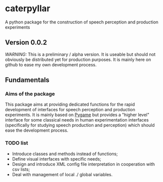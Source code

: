 # caterpyllar
A python package for the construction of speech perception and production
experiments

## Version 0.0.2

_WARNING:_ This is a preliminary / alpha version. It is useable but should not
obviously be distributed yet for production purposes. It is mainly here on
github to ease my own development process.

## Fundamentals

### Aims of the package

This package aims at providing dedicated functions for the rapid development of
interfaces for speech perception and production experiments. It is mainly based
on [Pygame](http://www.pygame.org) but provides a "higher level" interface for
some classical needs in human experimentation interfaces (specifically for
studying speech production and perception) which should ease the development
process.


### TODO list

* Introduce classes and methods instead of functions;
* Define visual interfaces with specific needs;
* Design and introduce XML config file interpretation in cooperation with csv
  lists;
* Deal with management of local ./ global variables.


